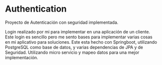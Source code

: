 # Authentication
Proyecto de Autenticación con seguridad implementada.

Login realizado por mi para implementar en una aplicación de un cliente.
Este login es sencillo pero me sento bases para implementar varias cosas en mi aplicativo para soluciones.
Este esta hecho con Springboot, utilizando PostgreSQL como base de datos, y varias dependencias de JPA y de Seguridad.
Utilizando micro servicio y mapeo datos para una mejor implementación.
